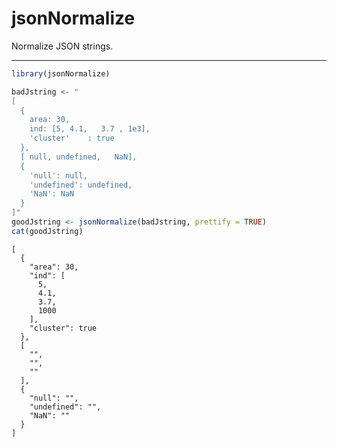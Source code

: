 jsonNormalize
================

Normalize JSON strings.

------------------------------------------------------------------------

``` r
library(jsonNormalize)

badJstring <- "
[
  {
    area: 30,
    ind: [5, 4.1,   3.7 , 1e3],
    'cluster'    : true
  },
  [ null, undefined,   NaN],
  {
    'null': null,
    'undefined': undefined,
    'NaN': NaN
  }
]"
goodJstring <- jsonNormalize(badJstring, prettify = TRUE)
cat(goodJstring)
```

    [
      {
        "area": 30,
        "ind": [
          5,
          4.1,
          3.7,
          1000
        ],
        "cluster": true
      },
      [
        "",
        "",
        ""
      ],
      {
        "null": "",
        "undefined": "",
        "NaN": ""
      }
    ]

